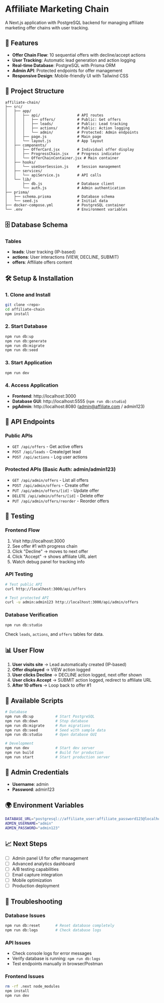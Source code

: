 # Affiliate Marketing Chain

A Next.js application with PostgreSQL backend for managing affiliate marketing offer chains with user tracking.

## 🚀 Features

- **Offer Chain Flow**: 10 sequential offers with decline/accept actions
- **User Tracking**: Automatic lead generation and action logging
- **Real-time Database**: PostgreSQL with Prisma ORM
- **Admin API**: Protected endpoints for offer management
- **Responsive Design**: Mobile-friendly UI with Tailwind CSS

## 📁 Project Structure

```
affiliate-chain/
├── src/
│   ├── app/
│   │   ├── api/                 # API routes
│   │   │   ├── offers/          # Public: Get offers
│   │   │   ├── leads/           # Public: Lead tracking
│   │   │   ├── actions/         # Public: Action logging
│   │   │   └── admin/           # Protected: Admin endpoints
│   │   ├── page.js              # Main page
│   │   └── layout.js            # App layout
│   ├── components/
│   │   ├── OfferCard.jsx        # Individual offer display
│   │   ├── ProgressChain.jsx    # Progress indicator
│   │   └── OfferChainContainer.jsx # Main container
│   ├── hooks/
│   │   └── useUserSession.js    # Session management
│   ├── services/
│   │   └── apiService.js        # API calls
│   └── lib/
│       ├── db.js                # Database client
│       └── auth.js              # Admin authentication
├── prisma/
│   ├── schema.prisma            # Database schema
│   └── seed.js                  # Initial data
├── docker-compose.yml           # PostgreSQL container
└── .env                         # Environment variables
```

## 🗄️ Database Schema

### Tables
- **leads**: User tracking (IP-based)
- **actions**: User interactions (VIEW, DECLINE, SUBMIT)
- **offers**: Affiliate offers content

## 🛠️ Setup & Installation

### 1. Clone and Install
```bash
git clone <repo>
cd affiliate-chain
npm install
```

### 2. Start Database
```bash
npm run db:up
npm run db:generate
npm run db:migrate
npm run db:seed
```

### 3. Start Application
```bash
npm run dev
```

### 4. Access Application
- **Frontend**: http://localhost:3000
- **Database GUI**: http://localhost:5555 (`npm run db:studio`)
- **pgAdmin**: http://localhost:8080 (admin@affiliate.com / admin123)

## 🔗 API Endpoints

### Public APIs
- `GET /api/offers` - Get active offers
- `POST /api/leads` - Create/get lead
- `POST /api/actions` - Log user actions

### Protected APIs (Basic Auth: admin/admin123)
- `GET /api/admin/offers` - List all offers
- `POST /api/admin/offers` - Create offer
- `PUT /api/admin/offers/[id]` - Update offer
- `DELETE /api/admin/offers/[id]` - Delete offer
- `PUT /api/admin/offers/reorder` - Reorder offers

## 🧪 Testing

### Frontend Flow
1. Visit http://localhost:3000
2. See offer #1 with progress chain
3. Click "Decline" → moves to next offer
4. Click "Accept" → shows affiliate URL alert
5. Watch debug panel for tracking info

### API Testing
```bash
# Test public API
curl http://localhost:3000/api/offers

# Test protected API
curl -u admin:admin123 http://localhost:3000/api/admin/offers
```

### Database Verification
```bash
npm run db:studio
```
Check `leads`, `actions`, and `offers` tables for data.

## 📊 User Flow

1. **User visits site** → Lead automatically created (IP-based)
2. **Offer displayed** → VIEW action logged
3. **User clicks Decline** → DECLINE action logged, next offer shown
4. **User clicks Accept** → SUBMIT action logged, redirect to affiliate URL
5. **After 10 offers** → Loop back to offer #1

## 🔧 Available Scripts

```bash
# Database
npm run db:up          # Start PostgreSQL
npm run db:down        # Stop database
npm run db:migrate     # Run migrations
npm run db:seed        # Seed with sample data
npm run db:studio      # Open database GUI

# Development
npm run dev            # Start dev server
npm run build          # Build for production
npm run start          # Start production server
```

## 🔐 Admin Credentials

- **Username**: admin
- **Password**: admin123

## 🌍 Environment Variables

```bash
DATABASE_URL="postgresql://affiliate_user:affiliate_password123@localhost:5432/affiliate_chain"
ADMIN_USERNAME="admin"
ADMIN_PASSWORD="admin123"
```

## 📈 Next Steps

- [ ] Admin panel UI for offer management
- [ ] Advanced analytics dashboard
- [ ] A/B testing capabilities
- [ ] Email capture integration
- [ ] Mobile optimization
- [ ] Production deployment

## 🐛 Troubleshooting

### Database Issues
```bash
npm run db:reset       # Reset database completely
npm run db:logs        # Check database logs
```

### API Issues
- Check console logs for error messages
- Verify database is running: `npm run db:logs`
- Test endpoints manually in browser/Postman

### Frontend Issues
```bash
rm -rf .next node_modules
npm install
npm run dev
```